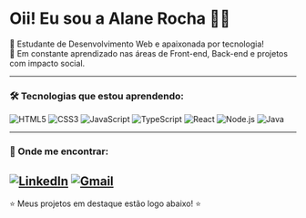 # Oii! Eu sou a Alane Rocha 👩‍💻

🎯 Estudante de Desenvolvimento Web e apaixonada por tecnologia!  
🚀 Em constante aprendizado nas áreas de Front-end, Back-end e projetos com impacto social.

---

### 🛠️ Tecnologias que estou aprendendo:
![HTML5](https://img.shields.io/badge/-HTML5-E34F26?style=flat&logo=html5&logoColor=white)
![CSS3](https://img.shields.io/badge/-CSS3-1572B6?style=flat&logo=css3&logoColor=white)
![JavaScript](https://img.shields.io/badge/-JavaScript-F7DF1E?style=flat&logo=javascript&logoColor=black)
![TypeScript](https://img.shields.io/badge/-TypeScript-3178C6?style=flat&logo=typescript&logoColor=white)
![React](https://img.shields.io/badge/-React-61DAFB?style=flat&logo=react&logoColor=black)
![Node.js](https://img.shields.io/badge/-Node.js-339933?style=flat&logo=node.js&logoColor=white)
![Java](https://img.shields.io/badge/-Java-007396?style=flat&logo=java&logoColor=white)

---

### 📱 Onde me encontrar:
[![LinkedIn](https://img.shields.io/badge/-LinkedIn-0A66C2?style=flat&logo=linkedin&logoColor=white)](https://www.linkedin.com/in/alanerocha)
[![Gmail](https://img.shields.io/badge/-Gmail-D14836?style=flat&logo=gmail&logoColor=white)](mailto:alanerochaa@gmail.com)
---

⭐ Meus projetos em destaque estão logo abaixo! ⭐
